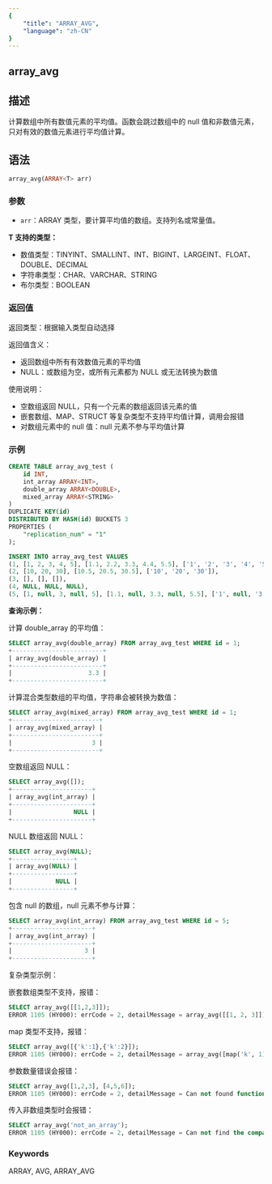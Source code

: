 ```yaml
---
{
    "title": "ARRAY_AVG",
    "language": "zh-CN"
}
---
```


## array_avg

<version since="2.0.0">

</version>

## 描述

计算数组中所有数值元素的平均值。函数会跳过数组中的 null 值和非数值元素，只对有效的数值元素进行平均值计算。

## 语法

```sql
array_avg(ARRAY<T> arr)
```

### 参数

- `arr`：ARRAY<T> 类型，要计算平均值的数组。支持列名或常量值。

**T 支持的类型：**
- 数值类型：TINYINT、SMALLINT、INT、BIGINT、LARGEINT、FLOAT、DOUBLE、DECIMAL
- 字符串类型：CHAR、VARCHAR、STRING
- 布尔类型：BOOLEAN

### 返回值

返回类型：根据输入类型自动选择

返回值含义：
- 返回数组中所有有效数值元素的平均值
- NULL：或数组为空，或所有元素都为 NULL 或无法转换为数值

使用说明：
- 空数组返回 NULL，只有一个元素的数组返回该元素的值
- 嵌套数组、MAP、STRUCT 等复杂类型不支持平均值计算，调用会报错
- 对数组元素中的 null 值：null 元素不参与平均值计算

### 示例

```sql
CREATE TABLE array_avg_test (
    id INT,
    int_array ARRAY<INT>,
    double_array ARRAY<DOUBLE>,
    mixed_array ARRAY<STRING>
)
DUPLICATE KEY(id)
DISTRIBUTED BY HASH(id) BUCKETS 3
PROPERTIES (
    "replication_num" = "1"
);

INSERT INTO array_avg_test VALUES
(1, [1, 2, 3, 4, 5], [1.1, 2.2, 3.3, 4.4, 5.5], ['1', '2', '3', '4', '5']),
(2, [10, 20, 30], [10.5, 20.5, 30.5], ['10', '20', '30']),
(3, [], [], []),
(4, NULL, NULL, NULL),
(5, [1, null, 3, null, 5], [1.1, null, 3.3, null, 5.5], ['1', null, '3', null, '5']);
```

**查询示例：**

计算 double_array 的平均值：
```sql
SELECT array_avg(double_array) FROM array_avg_test WHERE id = 1;
+-------------------------+
| array_avg(double_array) |
+-------------------------+
|                     3.3 |
+-------------------------+
```

计算混合类型数组的平均值，字符串会被转换为数值：
```sql
SELECT array_avg(mixed_array) FROM array_avg_test WHERE id = 1;
+------------------------+
| array_avg(mixed_array) |
+------------------------+
|                      3 |
+------------------------+
```

空数组返回 NULL：
```sql
SELECT array_avg([]);
+----------------------+
| array_avg(int_array) |
+----------------------+
|                 NULL |
+----------------------+
```

NULL 数组返回 NULL：
```sql
SELECT array_avg(NULL);
+-----------------+
| array_avg(NULL) |
+-----------------+
|            NULL |
+-----------------+
```

包含 null 的数组，null 元素不参与计算：
```sql
SELECT array_avg(int_array) FROM array_avg_test WHERE id = 5;
+----------------------+
| array_avg(int_array) |
+----------------------+
|                    3 |
+----------------------+
```

复杂类型示例：

嵌套数组类型不支持，报错：
```sql
SELECT array_avg([[1,2,3]]);
ERROR 1105 (HY000): errCode = 2, detailMessage = array_avg([[1, 2, 3]]) does not support type: ARRAY<TINYINT>
```

map 类型不支持，报错：
```sql
SELECT array_avg([{'k':1},{'k':2}]);
ERROR 1105 (HY000): errCode = 2, detailMessage = array_avg([map('k', 1), map('k', 2)]) does not support type: MAP<VARCHAR(1),TINYINT>
```

参数数量错误会报错：
```sql
SELECT array_avg([1,2,3], [4,5,6]);
ERROR 1105 (HY000): errCode = 2, detailMessage = Can not found function 'array_avg' which has 2 arity. Candidate functions are: [array_avg(Expression)]
```

传入非数组类型时会报错：
```sql
SELECT array_avg('not_an_array');
ERROR 1105 (HY000): errCode = 2, detailMessage = Can not find the compatibility function signature: array_avg(VARCHAR(12))
```

### Keywords

ARRAY, AVG, ARRAY_AVG